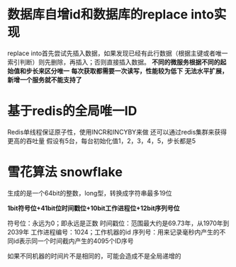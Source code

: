 # 数据库自增id和数据库的replace into实现

replace into首先尝试先插入数据，如果发现已经有此行数据（根据主键或者唯一索引判断）则先删除，再插入；否则直接插入数据。
**不同的微服务根据不同的起始值和步长来区分唯一**
**每次获取都需要一次读写，性能较为低下**
**无法水平扩展，新增一个服务就不能支持了**

# 基于redis的全局唯一ID

Redis单线程保证原子性，使用INCR和INCYBY来做
还可以通过redis集群来获得更高的吞吐量
假设有5台，每台初始化值1，2，3，4，5，步长都是5


# 雪花算法 snowflake

生成的是一个64bit的整数，long型，转换成字符串最多19位

**1bit符号位+41bit位时间戳位+10bit工作进程位+12bit序列号位**

符号位：永远为0；即永远是正数
时间戳位：范围最大约是69.73年，从1970年到2039年
工作进程编号：1024；工作机器的id
序列号：用来记录毫秒内产生的不同id表示同一个时间截内产生的4095个ID序号

如果不同机器的时间片不是相同的，可能会造成不是全局递增的